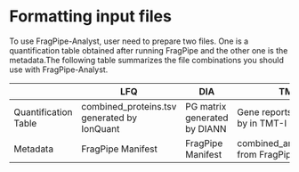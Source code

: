 # Formatting input files

To use FragPipe-Analyst, user need to prepare two files. One is a quantification table obtained after running FragPipe and the other one is the metadata.The following table summarizes the file combinations you should use with FragPipe-Analyst.

|                      | LFQ                                       |   DIA    |  TMT    |
| ---------------------|-------------------------------------------|----------|---------|
| Quantification Table |combined_proteins.tsv generated by IonQuant|PG matrix generated by DIANN |Gene reports generated by in TMT-I|
| Metadata   |  FragPipe Manifest | FragPipe Manifest | combined_annotation.txt from FragPipe|